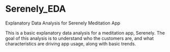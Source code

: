 # Serenely_EDA
Explanatory Data Analysis for Serenely Meditation App

This is a basic explanatory data analysis for a meditation app, Serenely. The goal of this analysis is to understand who the customers are, and what characteristics are driving app usage, along with basic trends. 
